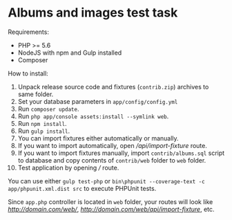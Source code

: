 # Albums and images test task

Requirements:

- PHP >= 5.6
- NodeJS with npm and Gulp installed
- Composer

How to install:

1. Unpack release source code and fixtures (`contrib.zip`) archives to same folder.
2. Set your database parameters in `app/config/config.yml`
3. Run `composer update`.
4. Run `php app/console assets:install --symlink web`.
5. Run `npm install`.
6. Run `gulp install`.
7. You can import fixtures either automatically or manually.
  1. If you want to import automatically, open */api/import-fixture* route. 
  2. If you want to import fixtures manually, import `contrib/albums.sql` script to database and copy contents of `contrib/web` folder to `web` folder.
8. Test application by opening */* route.

You can use either `gulp test-php` or `bin\phpunit --coverage-text -c app/phpunit.xml.dist src` to execute PHPUnit tests.

Since `app.php` controller is located in `web` folder, your routes will look like *http://domain.com/web/*,
*http://domain.com/web/api/import-fixture*, etc.
